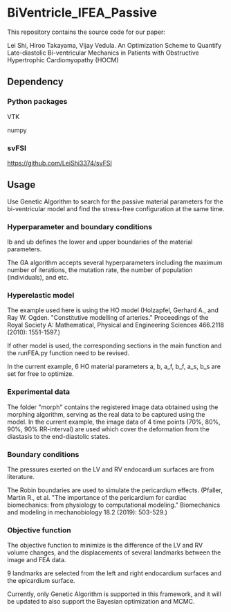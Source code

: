 # BiVentricle_IFEA_Passive

This repository contains the source code for our paper:

Lei Shi, Hiroo Takayama, Vijay Vedula. An Optimization Scheme to Quantify Late-diastolic Bi-ventricular Mechanics in Patients with Obstructive Hypertrophic Cardiomyopathy (HOCM) 

## Dependency

### Python packages
VTK

numpy

### svFSI
https://github.com/LeiShi3374/svFSI 

## Usage 

Use Genetic Algorithm to search for the passive material parameters for the bi-ventricular model and find the stress-free configuration at the same time. 

### Hyperparameter and boundary conditions

lb and ub defines the lower and upper boundaries of the material parameters. 

The GA algorithm accepts several hyperparameters including the maximum number of iterations, the mutation rate, the number of population (individuals), and etc. 

### Hyperelastic model 

The example used here is using the HO model (Holzapfel, Gerhard A., and Ray W. Ogden. "Constitutive modelling of arteries." Proceedings of the Royal Society A: Mathematical, Physical and Engineering Sciences 466.2118 (2010): 1551-1597.) 

If other model is used, the corresponding sections in the main function and the runFEA.py function need to be revised. 

In the current example, 6 HO material parameters a, b, a_f, b_f, a_s, b_s are set for free to optimize. 

### Experimental data 

The folder "morph" contains the registered image data obtained using the morphing algorithm, serving as the real data to be captured using the model. In the current
example, the image data of 4 time points (70%, 80%, 90%, 90% RR-interval) are used which cover the deformation from the diastasis to the end-diastolic states. 

### Boundary conditions 

The pressures exerted on the LV and RV endocardium surfaces are from literature. 

The Robin boundaries are used to simulate the pericardium effects. (Pfaller, Martin R., et al. "The importance of the pericardium for cardiac biomechanics: from physiology to computational modeling." Biomechanics and modeling in mechanobiology 18.2 (2019): 503-529.)

### Objective function

The objective function to minimize is the difference of the LV and RV volume changes, and the displacements of several landmarks between the image and FEA data.   

9 landmarks are selected from the left and right endocardium surfaces and the epicardium surface. 

Currently, only Genetic Algorithm is supported in this framework, and it will be updated to also support the Bayesian optimization and MCMC. 








